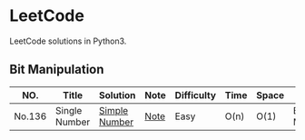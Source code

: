 LeetCode
========

LeetCode solutions in Python3.


## Bit Manipulation
|NO.|Title|Solution|Note|Difficulty|Time|Space|Tag|
|---|-----|--------|----|----------|----|-----|---|
|No.136|Single Number|[Simple Number](./136)|[Note](./136/note.md)|Easy|O(n)|O(1)|Bit Manipulation|
